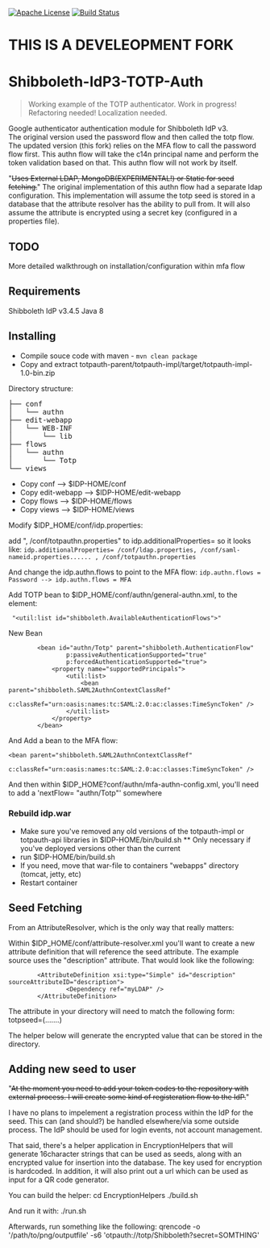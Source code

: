 [![Apache License](http://img.shields.io/:license-apache-blue.svg)](http://www.apache.org/licenses/LICENSE-2.0.html)
[![Build Status](https://travis-ci.org/korteke/Shibboleth-IdP3-TOTP-Auth.svg?branch=master)](https://travis-ci.org/korteke/Shibboleth-IdP3-TOTP-Auth)

# THIS IS A DEVELEOPMENT FORK

# Shibboleth-IdP3-TOTP-Auth
> Working example of the TOTP authenticator. Work in progress! Refactoring needed! Localization needed.  

Google authenticator authentication module for Shibboleth IdP v3.  
The original version used the password flow and then called the totp flow.  The updated version (this fork) relies on the MFA flow to call the password flow first.
This authn flow will take the c14n principal name and perform the token validation based on that.  This authn flow will not work by itself.


"~~Uses External LDAP, MongoDB(EXPERIMENTAL!) or Static for seed fetching.~~"
The original implementation of this authn flow had a separate ldap configuration.  This implementation will assume the totp seed is stored in a database that the attribute resolver has the ability to pull from.
It will also assume the attribute is encrypted using a secret key (configured in a properties file).



TODO
-----
More detailed walkthrough on installation/configuration within mfa flow

Requirements
------------

Shibboleth IdP v3.4.5
Java 8

Installing
----------

* Compile souce code with maven - ```mvn clean package```
* Copy and extract totpauth-parent/totpauth-impl/target/totpauth-impl-1.0-bin.zip

Directory structure:
<pre>
├── conf
│   └── authn
├── edit-webapp
│   └── WEB-INF
│       └── lib
├── flows
│   └── authn
│       └── Totp
└── views
</pre>

* Copy conf --> $IDP-HOME/conf  
* Copy edit-webapp  --> $IDP-HOME/edit-webapp  
* Copy flows  --> $IDP-HOME/flows  
* Copy views  --> $IDP-HOME/views  

Modify $IDP_HOME/conf/idp.properties:

add ", /conf/totpauthn.properties" to idp.additionalProperties= so it looks like:
```idp.additionalProperties= /conf/ldap.properties, /conf/saml-nameid.properties...... , /conf/totpauthn.properties```

And change the idp.authn.flows to point to the MFA flow:
```idp.authn.flows = Password --> idp.authn.flows = MFA```


Add TOTP bean to $IDP_HOME/conf/authn/general-authn.xml, to the element:
```
 "<util:list id="shibboleth.AvailableAuthenticationFlows">"
```
  New Bean
```
        <bean id="authn/Totp" parent="shibboleth.AuthenticationFlow"
                p:passiveAuthenticationSupported="true"
                p:forcedAuthenticationSupported="true">
            <property name="supportedPrincipals">
                <util:list>
                    <bean parent="shibboleth.SAML2AuthnContextClassRef"
                        c:classRef="urn:oasis:names:tc:SAML:2.0:ac:classes:TimeSyncToken" />
                </util:list>
            </property>
        </bean>
```
And Add a bean to the MFA flow:
```
<bean parent="shibboleth.SAML2AuthnContextClassRef"
                        c:classRef="urn:oasis:names:tc:SAML:2.0:ac:classes:TimeSyncToken" />
```

And then within $IDP_HOME?conf/authn/mfa-authn-config.xml, you'll need to add a 'nextFlow= "authn/Totp"' somewhere

### Rebuild idp.war
* Make sure you've removed any old versions of the totpauth-impl or totpauth-api libraries in $IDP-HOME/bin/build.sh
** Only necessary if you've deployed versions other than the current
* run $IDP-HOME/bin/build.sh
* If you need, move that war-file to containers "webapps" directory (tomcat, jetty, etc)
* Restart container

Seed Fetching
-------------
From an AttributeResolver, which is the only way that really matters:

Within $IDP_HOME/conf/attribute-resolver.xml
you'll want to create a new attribute definition that will reference the seed attribute.  The example source uses the "description" attribute.  That would look like the following:

```
        <AttributeDefinition xsi:type="Simple" id="description" sourceAttributeID="description">
                <Dependency ref="myLDAP" />
        </AttributeDefinition>

``` 

The attribute in your directory will need to match the following form:
totpseed=(.......)

The helper below will generate the encrypted value that can be stored in the directory.

Adding new seed to user
----------------------

"~~At the moment you need to add your token codes to the repository with external process. I will create some kind of registeration flow to the IdP.~~"

I have no plans to impelement a registration process within the IdP for the seed.  This can (and should?) be handled elsewhere/via some outside process.  The IdP should be used for login events, not account management.

That said, there's a helper application in EncryptionHelpers that will generate 16character strings that can be used as seeds, along with an encrypted value for insertion into the database.  The key used for encryption is hardcoded.  In addition, it will also print out a url which can be used as input for a QR code generator.

You can build the helper:
cd EncryptionHelpers
./build.sh

And run it with:
./run.sh

Afterwards, run something like the following:
qrencode -o '/path/to/png/outputfile' -s6 'otpauth://totp/Shibboleth?secret=SOMTHING'
